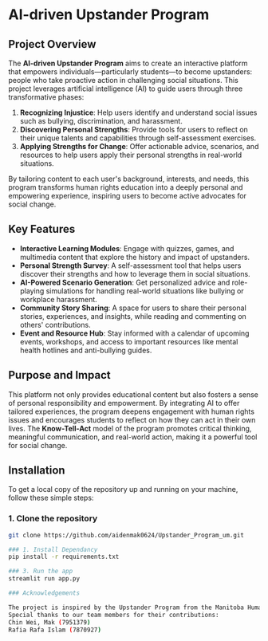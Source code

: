 # AI-driven Upstander Program

## Project Overview
The **AI-driven Upstander Program** aims to create an interactive platform that empowers individuals—particularly students—to become upstanders: people who take proactive action in challenging social situations. This project leverages artificial intelligence (AI) to guide users through three transformative phases:

1. **Recognizing Injustice**: Help users identify and understand social issues such as bullying, discrimination, and harassment.
2. **Discovering Personal Strengths**: Provide tools for users to reflect on their unique talents and capabilities through self-assessment exercises.
3. **Applying Strengths for Change**: Offer actionable advice, scenarios, and resources to help users apply their personal strengths in real-world situations.

By tailoring content to each user's background, interests, and needs, this program transforms human rights education into a deeply personal and empowering experience, inspiring users to become active advocates for social change.

## Key Features
- **Interactive Learning Modules**: Engage with quizzes, games, and multimedia content that explore the history and impact of upstanders.
- **Personal Strength Survey**: A self-assessment tool that helps users discover their strengths and how to leverage them in social situations.
- **AI-Powered Scenario Generation**: Get personalized advice and role-playing simulations for handling real-world situations like bullying or workplace harassment.
- **Community Story Sharing**: A space for users to share their personal stories, experiences, and insights, while reading and commenting on others' contributions.
- **Event and Resource Hub**: Stay informed with a calendar of upcoming events, workshops, and access to important resources like mental health hotlines and anti-bullying guides.

## Purpose and Impact
This platform not only provides educational content but also fosters a sense of personal responsibility and empowerment. By integrating AI to offer tailored experiences, the program deepens engagement with human rights issues and encourages students to reflect on how they can act in their own lives. The **Know-Tell-Act** model of the program promotes critical thinking, meaningful communication, and real-world action, making it a powerful tool for social change.

## Installation

To get a local copy of the repository up and running on your machine, follow these simple steps:

### 1. Clone the repository

```bash
git clone https://github.com/aidenmak0624/Upstander_Program_um.git

### 1. Install Dependancy 
pip install -r requirements.txt

### 3. Run the app
streamlit run app.py

### Acknowledgements

The project is inspired by the Upstander Program from the Manitoba Human Rights Museum.
Special thanks to our team members for their contributions:
Chin Wei, Mak (7951379)
Rafia Rafa Islam (7870927)
